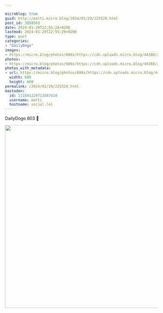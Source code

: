 ```yaml
---

microblog: true
guid: http://matti.micro.blog/2024/01/29/225528.html
post_id: 3858563
date: 2024-01-29T22:55:28+0200
lastmod: 2024-01-29T22:55:29+0200
type: post
categories:
- "DailyDogo"
images:
- https://micro.blog/photos/600x/https://cdn.uploads.micro.blog/44388/2024/2541fb0e4072473cb87c4b9c4bb7918f.jpg
photos:
- https://micro.blog/photos/600x/https://cdn.uploads.micro.blog/44388/2024/2541fb0e4072473cb87c4b9c4bb7918f.jpg
photos_with_metadata:
- url: https://micro.blog/photos/600x/https://cdn.uploads.micro.blog/44388/2024/2541fb0e4072473cb87c4b9c4bb7918f.jpg
  width: 600
  height: 600
permalink: /2024/01/29/225528.html
mastodon:
  id: 111841229713587410
  username: matti
  hostname: social.lol
---
```

DailyDogo 803 🐶

<img src="/media/uploads/2024/2541fb0e4072473cb87c4b9c4bb7918f.jpg" width="600" height="600" alt="" />
